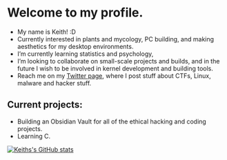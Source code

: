 # Welcome to my profile.
- My name is Keith! :D
- Currently interested in plants and mycology, PC building, and making aesthetics for my desktop environments.
- I’m currently learning statistics and psychology, 
- I’m looking to collaborate on small-scale projects and builds, and in the future I wish to be involved in kernel development and building tools.
- Reach me on my [Twitter page](https://twitter.com/keithfernandez0), where I post stuff about CTFs, Linux, malware and hacker stuff.

## Current projects:
- Building an Obsidian Vault for all of the ethical hacking and coding projects.
- Learning C.

[![Keiths's GitHub stats](https://github-readme-stats.vercel.app/api?username=keithfernandez0&count_private=true&theme=dark)](https://github.com/anuraghazra/github-readme-stats)

<!---
keithfernandez0/keithfernandez0 is a ✨ special ✨ repository because its `README.md` (this file) appears on your GitHub profile.
You can click the Preview link to take a look at your changes.
--->
